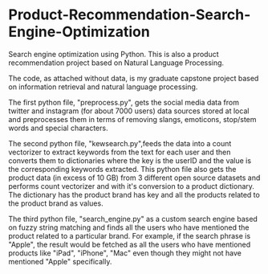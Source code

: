 # Product-Recommendation-Search-Engine-Optimization
Search engine optimization using Python. This is also a product recommendation project based on Natural Language Processing.


The code, as attached without data, is my graduate capstone project based on information retrieval and natural language processing. 

The first python file, "preprocess.py", gets the social media data from twitter and instagram (for about 7000 users) data sources stored at local and preprocesses them in terms of removing slangs, emoticons, stop/stem words and special characters. 

The second python file, "kewsearch.py",feeds the data into a count vectorizer to extract keywords from the text for each user and then converts them to dictionaries where the key is the userID and the value is the corresponding keywords extracted. This python file also gets the product data (in excess of 10 GB) from 3 different open source datasets and performs count vectorizer and with it's conversion to a product dictionary. The dictionary has the product brand has key and all the products related to the product brand as values. 

The third python file, "search_engine.py" as a custom search engine based on fuzzy string matching and finds all the users who have mentioned the product related to a particular brand. For example, if the search phrase is "Apple", the result would be fetched as all the users who have mentioned products like "iPad", "iPhone", "Mac" even though they might not have mentioned "Apple" specifically.
